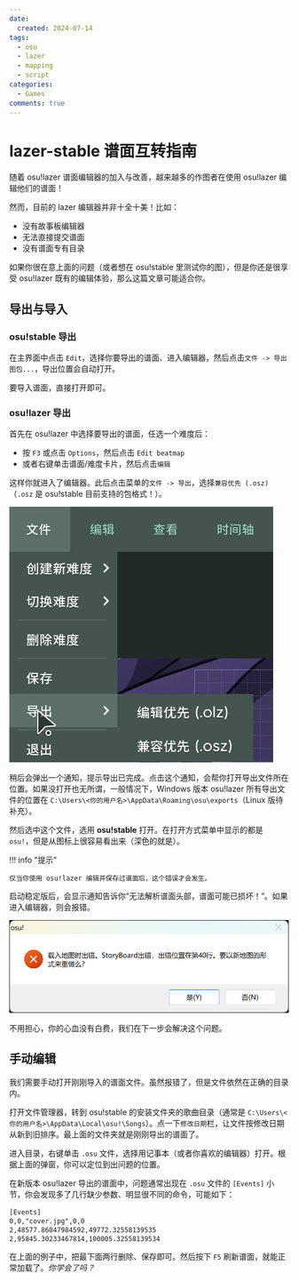 ```yaml
---
date:
  created: 2024-07-14
tags:
  - osu
  - lazer
  - mapping
  - script
categories:
  - Games
comments: true
---
```


# lazer-stable 谱面互转指南

随着 osu!lazer 谱面编辑器的加入与改善，越来越多的作图者在使用 osu!lazer 编辑他们的谱面！

然而，目前的 lazer 编辑器并非十全十美！<!-- more -->比如：

- 没有故事板编辑器
- 无法直接提交谱面
- 没有谱面专有目录

如果你很在意上面的问题（或者想在 osu!stable 里测试你的图），但是你还是很享受 osu!lazer 既有的编辑体验，那么这篇文章可能适合你。

## 导出与导入

### osu!stable 导出

在主界面中点击 `Edit`，选择你要导出的谱面、进入编辑器，然后点击`文件 -> 导出图包...`，导出位置会自动打开。

要导入谱面，直接打开即可。

### osu!lazer 导出

首先在 osu!lazer 中选择要导出的谱面，任选一个难度后：

- 按 `F3` 或点击 `Options`，然后点击 `Edit beatmap`
- 或者右键单击谱面/难度卡片，然后点击`编辑`

这样你就进入了编辑器。此后点击菜单的`文件 -> 导出`，选择`兼容优先 (.osz)`（`.osz` 是 osu!stable 目前支持的包格式！）。

![导出菜单](img/export-menu.png)

稍后会弹出一个通知，提示导出已完成。点击这个通知，会帮你打开导出文件所在位置。如果没打开也无所谓，一般情况下，Windows 版本 osu!lazer 所有导出文件的位置在 `C:\Users\<你的用户名>\AppData\Roaming\osu\exports`（Linux 版待补充）。

然后选中这个文件，选用 **osu!stable** 打开。在打开方式菜单中显示的都是 `osu!`，但是从图标上很容易看出来（深色的就是）。

!!! info "提示"

    仅当你使用 osu!lazer 编辑并保存过谱面后，这个错误才会发生。

启动稳定版后，会显示通知告诉你“无法解析谱面头部，谱面可能已损坏！”。如果进入编辑器，则会报错。

![报错窗口](img/editor-error.png)

不用担心，你的心血没有白费，我们在下一步会解决这个问题。

## 手动编辑

我们需要手动打开刚刚导入的谱面文件。虽然报错了，但是文件依然在正确的目录内。

打开文件管理器，转到 osu!stable 的安装文件夹的歌曲目录（通常是 `C:\Users\<你的用户名>\AppData\Local\osu!\Songs`）。点一下`修改日期`栏，让文件按修改日期从新到旧排序。最上面的文件夹就是刚刚导出的谱面了。

进入目录，右键单击 `.osu` 文件，选择用记事本（或者你喜欢的编辑器）打开。根据上面的弹窗，你可以定位到出问题的位置。

在新版本 osu!lazer 导出的谱面中，问题通常出现在 `.osu` 文件的 `[Events]` 小节，你会发现多了几行缺少参数、明显很不同的命令，可能如下：

```osu
[Events]
0,0,"cover.jpg",0,0
2,48577.86047984592,49772.32558139535
2,95845.30233467814,100005.32558139534
```

在上面的例子中，把最下面两行删除、保存即可。然后按下 `F5` 刷新谱面，就能正常加载了。*你学会了吗？*

